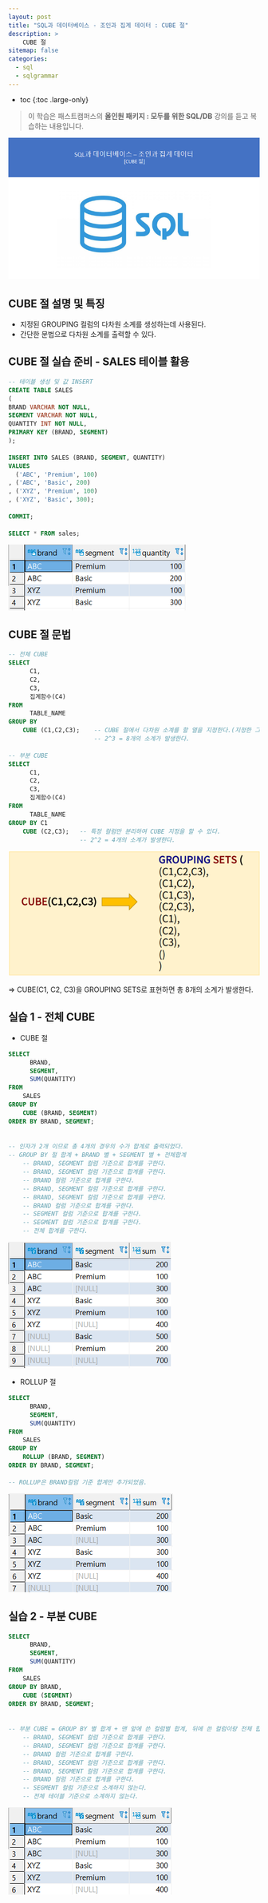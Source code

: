 ```yaml
---
layout: post
title: "SQL과 데이터베이스 - 조인과 집계 데이터 : CUBE 절"
description: >
    CUBE 절
sitemap: false
categories:
  - sql
  - sqlgrammar 
---
```


* toc
{:toc .large-only}



> 이 학습은 패스트캠퍼스의 **올인원 패키지 : 모두를 위한 SQL/DB** 강의를 듣고 복습하는 내용입니다.

![image-20220209230340731](/assets/md-images/image-20220209230340731.png)

## CUBE 절 설명 및 특징

- 지정된 GROUPING 컬럼의 다차원 소계를 생성하는데 사용된다.
- 간단한 문법으로 다차원 소계를 출력할 수 있다.





## CUBE 절 실습 준비 - SALES 테이블 활용

```sql
-- 테이블 생성 및 값 INSERT
CREATE TABLE SALES 
(
BRAND VARCHAR NOT NULL,
SEGMENT VARCHAR NOT NULL,
QUANTITY INT NOT NULL,
PRIMARY KEY (BRAND, SEGMENT)
);

INSERT INTO SALES (BRAND, SEGMENT, QUANTITY)
VALUES
  ('ABC', 'Premium', 100)
, ('ABC', 'Basic', 200)
, ('XYZ', 'Premium', 100)
, ('XYZ', 'Basic', 300);

COMMIT;

SELECT * FROM sales; 
```

![image](/assets/md-images/151760345-638e3214-37eb-4fa6-a26c-c364be828d38-16456087201491.png)





## CUBE 절 문법

```sql
-- 전체 CUBE
SELECT
	  C1,
	  C2,
	  C3,
	  집계함수(C4)
FROM
	  TABLE_NAME
GROUP BY
	CUBE (C1,C2,C3);	-- CUBE 절에서 다차원 소계를 할 열을 지정한다.(지정한 그룹의 모든 경우에 수에 대한 소계와 총계를 구한다.)
						-- 2^3 = 8개의 소계가 발생한다.

-- 부분 CUBE
SELECT
	  C1,
	  C2,
	  C3,
	  집계함수(C4)
FROM
	  TABLE_NAME
GROUP BY C1
	CUBE (C2,C3);	-- 특정 컬럼만 분리하여 CUBE 지정을 할 수 있다.
					-- 2^2 = 4개의 소계가 발생한다. 
```

![image-20220209230715139](/assets/md-images/image-20220209230715139.png)

=> CUBE(C1, C2, C3)을 GROUPING SETS로 표현하면 총 8개의 소계가 발생한다.







## 실습 1 - 전체 CUBE

- CUBE 절

```sql
SELECT
	  BRAND,
	  SEGMENT,
	  SUM(QUANTITY)
FROM
	SALES
GROUP BY
	CUBE (BRAND, SEGMENT)
ORDER BY BRAND, SEGMENT;


-- 인자가 2개 이므로 총 4개의 경우의 수가 합계로 출력되었다.
-- GROUP BY 절 합계 + BRAND 별 + SEGMENT 별 + 전체합계
	-- BRAND, SEGMENT 컬럼 기준으로 합계를 구한다.
	-- BRAND, SEGMENT 컬럼 기준으로 합계를 구한다.
	-- BRAND 컬럼 기준으로 합계를 구한다.
	-- BRAND, SEGMENT 컬럼 기준으로 합계를 구한다.
	-- BRAND, SEGMENT 컬럼 기준으로 합계를 구한다.
	-- BRAND 컬럼 기준으로 합계를 구한다.
	-- SEGMENT 컬럼 기준으로 합계를 구한다.
	-- SEGMENT 컬럼 기준으로 합계를 구한다.
	-- 전체 합계를 구한다.
```

![image-20220209230844799](/assets/md-images/image-20220209230844799.png)



- ROLLUP 절

```sql
SELECT
	  BRAND,
	  SEGMENT,
	  SUM(QUANTITY)
FROM
	SALES
GROUP BY
	ROLLUP (BRAND, SEGMENT)
ORDER BY BRAND, SEGMENT;

-- ROLLUP은 BRAND컬럼 기준 합계만 추가되었음.
```

![image-20220209230912437](/assets/md-images/image-20220209230912437.png)







## 실습 2 - 부분 CUBE

```sql
SELECT
	  BRAND,
	  SEGMENT,
	  SUM(QUANTITY)
FROM
	SALES
GROUP BY BRAND,
	CUBE (SEGMENT)
ORDER BY BRAND, SEGMENT;


-- 부분 CUBE = GROUP BY 별 합계 + 맨 앞에 쓴 컬럼별 합계, 뒤에 쓴 컬럼이랑 전체 합계를 구하지 않는다!
	-- BRAND, SEGMENT 컬럼 기준으로 합계를 구한다.
	-- BRAND, SEGMENT 컬럼 기준으로 합계를 구한다.
	-- BRAND 컬럼 기준으로 합계를 구한다.
	-- BRAND, SEGMENT 컬럼 기준으로 합계를 구한다.
	-- BRAND, SEGMENT 컬럼 기준으로 합계를 구한다.
	-- BRAND 컬럼 기준으로 합계를 구한다.
	-- SEGMENT 컬럼 기준으로 소계하지 않는다.
	-- 전체 테이블 기준으로 소계하지 않는다.
```

![image-20220209231006724](/assets/md-images/image-20220209231006724.png)

